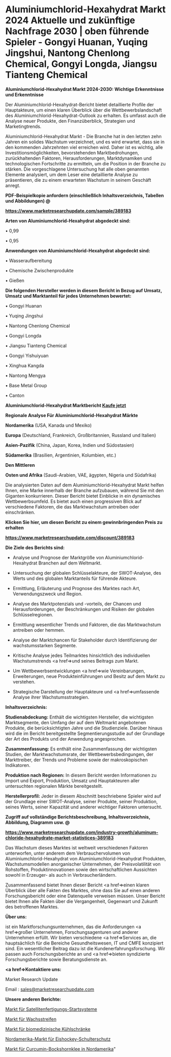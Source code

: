 # Aluminiumchlorid-Hexahydrat Markt 2024 Aktuelle und zukünftige Nachfrage 2030 | oben führende Spieler - Gongyi Huanan, Yuqing Jingshui, Nantong Chenlong Chemical, Gongyi Longda, Jiangsu Tianteng Chemical

<strong>Aluminiumchlorid-Hexahydrat Markt 2024-2030: Wichtige Erkenntnisse und Erkenntnisse</strong>

Der Aluminiumchlorid-Hexahydrat-Bericht bietet detaillierte Profile der Hauptakteure, um einen klaren Überblick über die Wettbewerbslandschaft des Aluminiumchlorid-Hexahydrat-Outlook zu erhalten. Es umfasst auch die Analyse neuer Produkte, den Finanzüberblick, Strategien und Marketingtrends.

Aluminiumchlorid-Hexahydrat Markt - Die Branche hat in den letzten zehn Jahren ein solides Wachstum verzeichnet, und es wird erwartet, dass sie in den kommenden Jahrzehnten viel erreichen wird. Daher ist es wichtig, alle Investitionsmöglichkeiten, bevorstehenden Marktbedrohungen, zurückhaltenden Faktoren, Herausforderungen, Marktdynamiken und technologischen Fortschritte zu ermitteln, um die Position in der Branche zu stärken. Die vorgeschlagene Untersuchung hat alle oben genannten Elemente analysiert, um dem Leser eine detaillierte Analyse zu präsentieren, die zu einem erwarteten Wachstum in seinem Geschäft anregt.



<strong><b>PDF-Beispielkopie anfordern (einschließlich Inhaltsverzeichnis, Tabellen und Abbildungen) @ </b></strong>

<strong><a href=https://www.marketresearchupdate.com/sample/389183>

<strong>https://www.marketresearchupdate.com/sample/389183</u></a></strong></strong>



<strong>Arten von Aluminiumchlorid-Hexahydrat abgedeckt sind:</strong>

• 0,99

• 0,95



<strong>Anwendungen von Aluminiumchlorid-Hexahydrat abgedeckt sind:</strong>

• Wasseraufbereitung

• Chemische Zwischenprodukte

• Gießen



<strong>Die folgenden Hersteller werden in diesem Bericht in Bezug auf Umsatz, Umsatz und Marktanteil für jedes Unternehmen bewertet:</strong>

• Gongyi Huanan

• Yuqing Jingshui

• Nantong Chenlong Chemical

• Gongyi Longda

• Jiangsu Tianteng Chemical

• Gongyi Yishuiyuan

• Xinghua Kangda

• Nantong Mengya

• Base Metal Group

• Canton



<strong>Aluminiumchlorid-Hexahydrat Marktbericht <a href=https://www.marketresearchupdate.com/buynow/389183>Kaufe jetzt</a></strong>



<strong>Regionale Analyse Für Aluminiumchlorid-Hexahydrat Märkte</strong>



<strong>Nordamerika</strong> (USA, Kanada und Mexiko)



<strong>Europa</strong> (Deutschland, Frankreich, Großbritannien, Russland und Italien)



<strong>Asien-Pazifik</strong> (China, Japan, Korea, Indien und Südostasien)



<strong>Südamerika</strong> (Brasilien, Argentinien, Kolumbien, etc.)



<strong>Den Mittleren</strong> 

<strong>Osten und Afrika</strong> (Saudi-Arabien, VAE, ägypten, Nigeria und Südafrika)

Die analysierten Daten auf dem Aluminiumchlorid-Hexahydrat Markt helfen Ihnen, eine Marke innerhalb der Branche aufzubauen, während Sie mit den Giganten konkurrieren. Dieser Bericht bietet Einblicke in ein dynamisches Wettbewerbsumfeld. Es bietet auch einen progressiven Blick auf verschiedene Faktoren, die das Marktwachstum antreiben oder einschränken.



<strong>Klicken Sie hier, um diesen Bericht zu einem gewinnbringenden Preis zu erhalten
</strong>

<strong><a href=https://www.marketresearchupdate.com/discount/389183>https://www.marketresearchupdate.com/discount/389183</b></u></strong></a>



<strong>Die Ziele des Berichts sind:</strong>

- Analyse und Prognose der Marktgröße von Aluminiumchlorid-Hexahydrat Branchen auf dem Weltmarkt.

- Untersuchung der globalen Schlüsselakteure, der SWOT-Analyse, des Werts und des globalen Marktanteils für führende Akteure.

- Ermittlung, Erläuterung und Prognose des Marktes nach Art, Verwendungszweck und Region.

- Analyse des Marktpotenzials und -vorteils, der Chancen und Herausforderungen, der Beschränkungen und Risiken der globalen Schlüsselregionen.

- Ermittlung wesentlicher Trends und Faktoren, die das Marktwachstum antreiben oder hemmen.

- Analyse der Marktchancen für Stakeholder durch Identifizierung der wachstumsstarken Segmente.

- Kritische Analyse jedes Teilmarktes hinsichtlich des individuellen Wachstumstrends <a href=>und</a> seines Beitrags zum Markt.

- Um Wettbewerbsentwicklungen <a href=>wie</a> Vereinbarungen, Erweiterungen, neue Produkteinführungen und Besitz auf dem Markt zu verstehen.

- Strategische Darstellung der Hauptakteure und <a href=>umfas</a>sende Analyse ihrer Wachstumsstrategien.



<strong>Inhaltsverzeichnis:</strong>



<strong>Studienabdeckung:</strong> Enthält die wichtigsten Hersteller, die wichtigsten Marktsegmente, den Umfang der auf dem Weltmarkt angebotenen Produkte, die berücksichtigten Jahre und die Studienziele. Darüber hinaus wird die im Bericht bereitgestellte Segmentierungsstudie auf der Grundlage der Art des Produkts und der Anwendung angesprochen.



<strong>Zusammenfassung:</strong> Es enthält eine Zusammenfassung der wichtigsten Studien, der Marktwachstumsrate, der Wettbewerbsbedingungen, der Markttreiber, der Trends und Probleme sowie der makroskopischen Indikatoren.



<strong>Produktion nach Regionen:</strong> In diesem Bericht werden Informationen zu Import und Export, Produktion, Umsatz und Hauptakteuren aller untersuchten regionalen Märkte bereitgestellt.



<strong>Herstellerprofil:</strong> Jeder in diesem Abschnitt beschriebene Spieler wird auf der Grundlage einer SWOT-Analyse, seiner Produkte, seiner Produktion, seines Werts, seiner Kapazität und anderer wichtiger Faktoren untersucht.



<strong><b>Zugriff auf vollständige Berichtsbeschreibung, Inhaltsverzeichnis, Abbildung, Diagramm usw. @ </b></strong>

<strong><a href=https://www.marketresearchupdate.com/industry-growth/aluminum-chloride-hexahydrate-market-statistices-389183>https://www.marketresearchupdate.com/industry-growth/aluminum-chloride-hexahydrate-market-statistices-389183</a></strong>

Das Wachstum dieses Marktes ist weltweit verschiedenen Faktoren unterworfen, unter anderem dem Verbrauchervolumen von Aluminiumchlorid-Hexahydrat von Aluminiumchlorid-Hexahydrat Produkten, Wachstumsmodellen anorganischer Unternehmen, der Preisvolatilität von Rohstoffen, Produktinnovationen sowie den wirtschaftlichen Aussichten sowohl in Erzeuger- als auch in Verbraucherländern.

Zusammenfassend bietet Ihnen dieser Bericht <a href=>einen</a> klaren Überblick über alle Fakten des Marktes, ohne dass Sie auf einen anderen Forschungsbericht oder eine Datenquelle verweisen müssen. Unser Bericht bietet Ihnen alle Fakten über die Vergangenheit, Gegenwart und Zukunft des betroffenen Marktes.



<strong>Über uns:</strong>

 ist ein Marktforschungsunternehmen, das die Anforderungen <a href=>großer</a> Unternehmen, Forschungsagenturen und anderer Unternehmen erfüllt. Wir bieten verschiedene <a href=>Services</a> an, die hauptsächlich für die Bereiche Gesundheitswesen, IT und CMFE konzipiert sind. Ein wesentlicher Beitrag dazu ist die Kundenerfahrungsforschung. Wir passen auch Forschungsberichte an und <a href=>bieten</a> syndizierte Forschungsberichte sowie Beratungsdienste an.



<strong><a href=>Kontaktiere uns:</a></strong>

Market Research Update

Email : sales@marketresearchupdate.com



<strong>Unsere anderen Berichte:</strong>

<a href=https://www.linkedin.com/pulse/satellite-manufacturing-launch-systems-market>Markt für Satellitenfertigungs-Startsysteme</a>

<a href=https://www.linkedin.com/pulse/wax-strip-market-outlooks-2023-size-shares-growth-regions>Markt für Wachsstreifen</a>

<a href=https://www.linkedin.com/pulse/biomedical-refrigerators-market-size>Markt für biomedizinische Kühlschränke</a>

<a href=https://www.linkedin.com/pulse/north-america-ice-hockey-shoulder-protector-market>Nordamerika-Markt für Eishockey-Schulterschutz</a>

<a href=https://www.linkedin.com/pulse/north-america-curcumin-fenugreek-market-2023>Markt für Curcumin-Bockshornklee in Nordamerika</a>"

